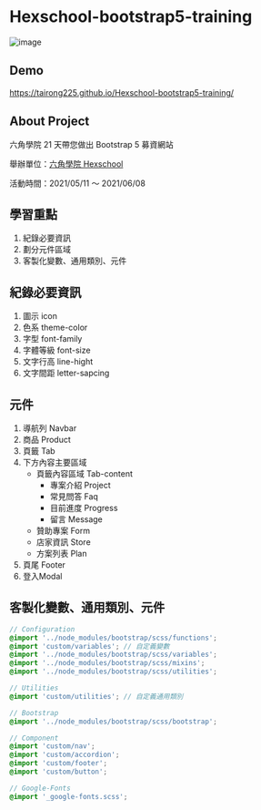 # Hexschool-bootstrap5-training

![image](https://user-images.githubusercontent.com/27886174/147526383-524046db-5317-4b00-b0c6-0497b51a237c.png)

## Demo
https://tairong225.github.io/Hexschool-bootstrap5-training/

## About Project
六角學院 21 天帶您做出 Bootstrap 5 募資網站

舉辦單位：[六角學院 Hexschool](https://www.hexschool.com/ "六角學院 Hexschool")

活動時間：2021/05/11 ～ 2021/06/08

## 學習重點
1. 紀錄必要資訊
2. 劃分元件區域
3. 客製化變數、通用類別、元件

## 紀錄必要資訊
1. 圖示 icon
2. 色系 theme-color
3. 字型 font-family
4. 字體等級 font-size
5. 文字行高 line-hight
6. 文字間距 letter-sapcing

## 元件
1. 導航列 Navbar
2. 商品 Product
3. 頁籤 Tab
4. 下方內容主要區域
    - 頁籤內容區域 Tab-content
        - 專案介紹 Project
        - 常見問答 Faq
        - 目前進度 Progress
        - 留言 Message
    - 贊助專案 Form
    - 店家資訊 Store
    - 方案列表 Plan
5. 頁尾 Footer
6. 登入Modal

## 客製化變數、通用類別、元件
``` scss
// Configuration
@import '../node_modules/bootstrap/scss/functions';
@import 'custom/variables'; // 自定義變數
@import '../node_modules/bootstrap/scss/variables';
@import '../node_modules/bootstrap/scss/mixins';
@import '../node_modules/bootstrap/scss/utilities';

// Utilities
@import 'custom/utilities'; // 自定義通用類別

// Bootstrap
@import '../node_modules/bootstrap/scss/bootstrap';

// Component
@import 'custom/nav';
@import 'custom/accordion';
@import 'custom/footer';
@import 'custom/button';

// Google-Fonts
@import '_google-fonts.scss';
